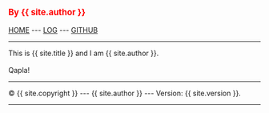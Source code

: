 ---
---
<span style="color:red; font-weight:bold; font-size:larger;">By {{ site.author }}</span>
<br> <br>
[HOME](/) ---
[LOG](TXT/mylog.txt) ---
[GITHUB](https://github.com/kolokopo/sp221)
<br>
<hr>
This is {{ site.title }} and I am {{ site.author }}.
<br><br>
Qapla!
<br>
<hr>
&copy; {{ site.copyright }} --- {{ site.author }} --- Version: {{ site.version }}.
<hr>
<br>

